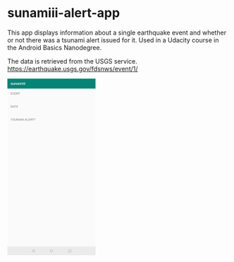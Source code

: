 # sunamiii-alert-app

This app displays information about a single earthquake event and whether or not there was a tsunami alert issued for it. Used in a Udacity course in the Android Basics Nanodegree.

The data is retrieved from the USGS service. https://earthquake.usgs.gov/fdsnws/event/1/

<img src="Screenshot_20210326-094054__01.jpg" height=400 width=200>
